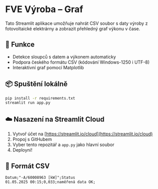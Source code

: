 # FVE Výroba – Graf

Tato Streamlit aplikace umožňuje nahrát CSV soubor s daty výroby z fotovoltaické elektrárny a zobrazit přehledný graf výkonu v čase.

## 🔧 Funkce
- Detekce sloupců s datem a výkonem automaticky
- Podpora českého formátu CSV (kódování Windows-1250 i UTF-8)
- Interaktivní graf pomocí Matplotlib

## 📦 Spuštění lokálně

```bash
pip install -r requirements.txt
streamlit run app.py
```

## ☁️ Nasazení na Streamlit Cloud
1. Vytvoř účet na [https://streamlit.io/cloud](https://streamlit.io/cloud)
2. Propoj s GitHubem
3. Vyber tento repozitář a `app.py` jako hlavní soubor
4. Deployni!

## 📁 Formát CSV

```csv
Datum;"-A/60008963 [kW]";Status
01.05.2025 00:15;0,033;naměřená data OK;
```
